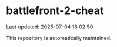 # battlefront-2-cheat

Last updated: 2025-07-04 18:02:50

This repository is automatically maintained.
